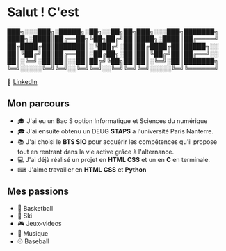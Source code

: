 # Salut ! C'est 
███╗░░░███╗░█████╗░██╗░░██╗██╗███╗░░░███╗███████╗
████╗░████║██╔══██╗╚██╗██╔╝██║████╗░████║██╔════╝
██╔████╔██║███████║░╚███╔╝░██║██╔████╔██║█████╗░░
██║╚██╔╝██║██╔══██║░██╔██╗░██║██║╚██╔╝██║██╔══╝░░
██║░╚═╝░██║██║░░██║██╔╝╚██╗██║██║░╚═╝░██║███████╗
╚═╝░░░░░╚═╝╚═╝░░╚═╝╚═╝░░╚═╝╚═╝╚═╝░░░░░╚═╝╚══════╝


👔 [LinkedIn](https://www.linkedin.com/in/maxime-ribes/)
## Mon parcours

- 🎓 J'ai eu un Bac S option Informatique et Sciences du numérique
- 🎓 J'ai ensuite obtenu un DEUG **STAPS** a l'université Paris Nanterre.
- 📚 J'ai choisi le **BTS SIO** pour acquérir les compétences qu'il propose tout en rentrant dans la vie active grâce à l'alternance.
- 💻 J'ai déjà réalisé un projet en **HTML CSS** et un en **C** en terminale.
- ⌨ J'aime travailler en **HTML** **CSS** et **Python**

## Mes passions

- 🏀 Basketball
- 🎿 Ski
- 🎮 Jeux-videos
- 🎵 Musique
- ⚾ Baseball


